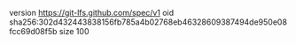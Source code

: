 version https://git-lfs.github.com/spec/v1
oid sha256:302d432443838156fb785a4b02768eb46328609387494de950e08fcc69d08f5b
size 100
